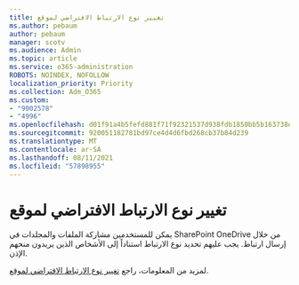 ```yaml
---
title: تغيير نوع الارتباط الافتراضي لموقع
ms.author: pebaum
author: pebaum
manager: scotv
ms.audience: Admin
ms.topic: article
ms.service: o365-administration
ROBOTS: NOINDEX, NOFOLLOW
localization_priority: Priority
ms.collection: Adm_O365
ms.custom:
- "9002578"
- "4996"
ms.openlocfilehash: d01f91a4b5fefd881f71f92321537d938fdb1850bb5b163738e4322312d7f02b
ms.sourcegitcommit: 920051182781bd97ce4d4d6fbd268cb37b84d239
ms.translationtype: MT
ms.contentlocale: ar-SA
ms.lasthandoff: 08/11/2021
ms.locfileid: "57898955"
---
```

# <a name="change-the-default-link-type-for-a-site"></a>تغيير نوع الارتباط الافتراضي لموقع

يمكن للمستخدمين مشاركة الملفات والمجلدات في SharePoint OneDrive من خلال إرسال ارتباط. يجب عليهم تحديد نوع الارتباط استناداً إلى الأشخاص الذين يريدون منحهم الإذن.

لمزيد من المعلومات، راجع [تغيير نوع الارتباط الافتراضي لموقع](https://docs.microsoft.com/sharepoint/change-default-sharing-link).
